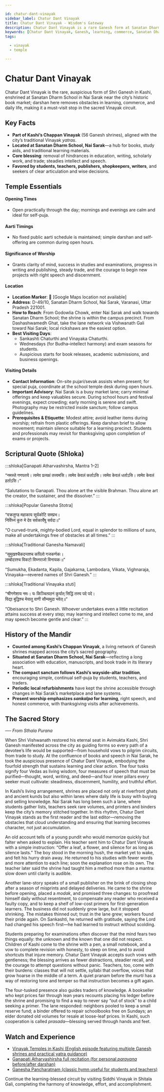 ```yaml
---

id: chatur-dant-vinayak
sidebar_label: Chatur Dant Vinayak
title: Chatur Dant Vinayak - Wisdom's Gateway
description: Chatur Dant Vinayak is a rare Ganesh form at Sanatan Dharm School, removing obstacles in learning, commerce, and daily life.
keywords: [Chatur Dant Vinayak, Ganesh, learning, commerce, Sanatan Dharm School, Nai Sarak]
tags:

  - vinayak
  - temple

---
```


# Chatur Dant Vinayak

Chatur Dant Vinayak is the rare, auspicious form of Shri Ganesh in Kashi, enshrined at Sanatan Dharm School in Nai Sarak near the city’s historic book market; darshan here removes obstacles in learning, commerce, and daily life, making it a must-visit stop in the sacred Vinayak circuit.

## Key Facts

  * **Part of Kashi’s Chappan Vinayak** (56 Ganesh shrines), aligned with the city’s traditional Vinayak *yatras*.
  * **Located at Sanatan Dharm School, Nai Sarak**—a hub for books, study aids, and traditional learning materials.
  * **Core blessing**: removal of hindrances in education, writing, scholarly work, and trade; steadies intellect and speech.
  * **Favored by students, teachers, publishers, shopkeepers, writers**, and seekers of clear articulation and wise decisions.

## Temple Essentials

#### Opening Times

  * Open practically through the day; mornings and evenings are calm and ideal for self-puja.

#### Aarti Timings

  * No fixed public aarti schedule is maintained; simple darshan and self-offering are common during open hours.

#### Significance of Worship

  * Grants clarity of mind, success in studies and examinations, progress in writing and publishing, steady trade, and the courage to begin new projects with right speech and discernment.

#### Location

  * **Location Marker**: 📍 [Google Maps location not available]
  * **Address**: D-49/10, Sanatan Dharm School, Nai Sarak, Varanasi, Uttar Pradesh 221001.
  * **How to Reach**: From Godowlia Chowk, enter Nai Sarak and walk towards Sanatan Dharm School; the shrine is within the campus precinct. From Dashashwamedh Ghat, take the lane network via Vishwanath Gali toward Nai Sarak; local rickshaws are the easiest option.
  * **Best Visiting Days**:
      * Sankashti Chaturthi and Vinayaka Chaturthi.
      * Wednesdays (for Budha–intellect harmony) and exam seasons for students.
      * Auspicious starts for book releases, academic submissions, and business openings.

#### Visiting Details

  * **Contact Information**: On-site pujari/sevak assists when present; for special puja, coordinate at the school temple desk during open hours.
  * **Important Advisory**: Nai Sarak is a busy market lane; carry minimal offerings and keep valuables secure. During school hours and festival evenings, expect crowding; early morning is serene and swift. Photography may be restricted inside sanctum; follow campus guidelines.
  * **Prerequisites & Etiquette**: Modest attire; avoid leather items during worship; refrain from plastic offerings. Keep darshan brief to allow movement; maintain silence suitable for a learning precinct. Students and professionals may revisit for thanksgiving upon completion of exams or projects.

## Scriptural Quote (Shloka)

:::shloka[Ganapati Atharvashirsha, Mantra 1–2]

“नमस्ते गणपतये। त्वमेव प्रत्यक्षं तत्त्वमसि। त्वमेव केवलं कर्ताऽसि। त्वमेव केवलं धर्ताऽसि। त्वमेव केवलं हर्ताऽसि।”

“Salutations to Ganapati. Thou alone art the visible Brahman. Thou alone art the creator, the sustainer, and the dissolver.”
:::

:::shloka[Popular Ganesha Stotra]

“वक्रतुण्ड महाकाय सूर्यकोटि समप्रभ। <br/>
निर्विघ्नं कुरु मे देव सर्वकार्येषु सर्वदा॥”

“O curved-trunk, mighty-bodied Lord, equal in splendor to millions of suns, make all undertakings free of obstacles at all times.”
:::

:::shloka[Traditional Ganesha Namavali]

“सुमुखश्चैकदन्तश्च कपिलो गजकर्णकः। <br/>
लम्बोदरश्च विकटो विघ्नराजो विनायकः॥”

“Sumukha, Ekadanta, Kapila, Gajakarna, Lambodara, Vikata, Vighnaraja, Vinayaka—revered names of Shri Ganesh.”
:::

:::shloka[Traditional Vinayaka stuti]

“श्रीगणेशाय नमः। यः किञ्चित्पठनं कुर्यात् सिद्धिं तस्य पदे पदे। <br/>
विद्या बुद्धिश्च मेयातु वाणी सौम्यमुदा भवेत्॥”

“Obeisance to Shri Ganesh. Whoever undertakes even a little recitation attains success at every step; may learning and intellect come to me, and may speech become gentle and clear.”
:::

## History of the Mandir

  * **Counted among Kashi’s Chappan Vinayak**, a living network of Ganesh shrines mapped across the city’s sacred geography.
  * **Situated at Sanatan Dharm School, Nai Sarak**—reflecting a long association with education, manuscripts, and book trade in its literary heart.
  * **The compact sanctum follows Kashi’s wayside-altar tradition**, encouraging simple, continual self-puja by students, teachers, and traders.
  * **Periodic local refurbishments** have kept the shrine accessible through changes in Nai Sarak’s marketplace and lane systems.
  * **Present worship emphasizes *sankalpa* for learning**, right speech, and honest commerce, with thanksgiving visits after achievements.

## The Sacred Story

*── From Sthala Purana*

When Shri Vishwanath restored his eternal seat in Avimukta Kashi, Shri Ganesh manifested across the city as guiding forms so every path of a devotee’s life would be supported—from household vows to pilgrim circuits, from trade to study. At the confluence of books and speech in Nai Sarak, he took the auspicious presence of Chatur Dant Vinayak, embodying the fourfold strength that sustains learning and clear action. The four tusks signify four Vedas as living wisdom, four measures of speech that must be purified—thought, word, writing, and deed—and four inner pillars every seeker must cultivate: steadiness, discernment, humility, and truthful effort.

In Kashi’s living arrangement, shrines are placed not only at riverfront ghats and ancient kunds but also within lanes where daily life is busy with buying and selling knowledge. Nai Sarak has long been such a lane, where students gather lists, teachers seek rare volumes, and printers and binders keep the city’s memory stitched together. In this rhythm, Chatur Dant Vinayak stands as the first reader and the last editor—removing the obstacles that cloud understanding and ensuring that learning becomes character, not just accumulation.

An old account tells of a young pundit who would memorize quickly but falter when asked to explain. His teacher sent him to Chatur Dant Vinayak with a simple instruction: “Offer a leaf, a flower, and silence for as long as silence lasts.” The boy stood in the morning hush, the market yet to wake, and felt his hurry drain away. He returned to his studies with fewer words and more attention to each line; soon the explanation rose on its own. The teacher later said the shrine had taught him a method more than a mantra: slow down until clarity is audible.

Another lane-story speaks of a small publisher on the brink of closing shop after a season of misprints and delayed deliveries. He came to the shrine before opening, placed a *modak*, and promised three changes: to proofread himself daily without resentment, to compensate any reader who received a faulty copy, and to keep a shelf of low-cost primers for first-generation learners. The business did not suddenly grow large, but it stopped shrinking. The mistakes thinned out; trust in the lane grew; workers found their pride again. On Sankashti, he returned with gratitude, saying the Lord had changed his speech first—he had learned to instruct without scolding.

Students preparing for examinations often discover that the mind fears two things equally: the unknown and the known that one did not respect. Children of Kashi come to the shrine with a pen, a small notebook, and a vow to complete revision with honesty, to sleep on time, and to avoid shortcuts that injure memory. Chatur Dant Vinayak accepts such vows with gentleness; the blessing arrives as fewer distractions, steadier recall, and the courage to attempt questions without panic. Teachers, too, come with their burdens: classes that will not settle, syllabi that overflow, voices that grow hoarse in the middle of a term. A quiet pranam before the *murti* has a way of restoring tone and temper so that instruction becomes a gift again.

The four-tusked presence also guides traders of knowledge. A bookseller who kept prices fair through lean years recounts placing his ledger before the shrine and promising to find a way to never say “out of stock” to a child seeking a primer. The lane responded: neighbors pooled to keep a small reserve fund; a binder offered to repair schoolbooks free on Sundays; an elder donated old volumes for resale at loose-leaf prices. In Kashi, such cooperation is called *prasada*—blessing served through hands and feet.

## Watch and Experience

  * [Vinayak Temples in Kashi (English episode featuring multiple Ganesh shrines and practical yatra guidance)](https://www.youtube.com/watch?v=uzrtWjx_v9Q)
  * [Ganapati Atharvashirsha full recitation (for personal *parayana* before/after darshan)](https://www.youtube.com/watch?v=M15f5fI6l8A)
  * [Ganesha Pancharatnam (classic hymn useful for students and teachers)](https://www.youtube.com/watch?v=_Vx2Vws6xKc)

Continue the learning-blessed circuit by visiting Siddhi Vinayak in Shitala Gali, completing the harmony of knowledge, effort, and accomplishment.